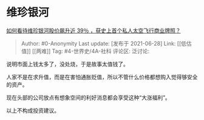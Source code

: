 # 维珍银河
[如何看待维珍银河股价飙升近 39％ ，获史上首个私人太空飞行商业牌照？](https://www.zhihu.com/question/468415143/answer/1966084064)

> Author: #0-Anonymity
> Last update: [发布于 2021-06-28]
> Link: [[低估值]] [[两难]]
> Tag: #4-世界史/4A-社科
> 评论区:
> 泛讨论:

说明市面上钱太多了，没处烧，于是故事太值钱了。

人家不是在求升值，而是在害怕通胀贬值，所以不管什么价格都想购入觉得够安全的资产。

现在头部的公司放点有想象空间的利好消息都会享受这种“大涨福利”。

以上不构成投资建议。
